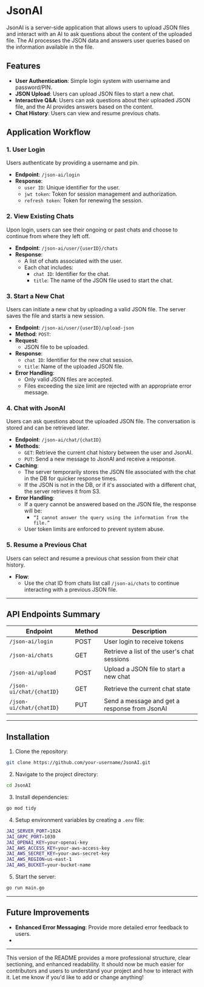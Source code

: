 # JsonAI

JsonAI is a server-side application that allows users to upload JSON files and interact with an AI to ask questions about the content of the uploaded file. The AI processes the JSON data and answers user queries based on the information available in the file.

## Features

- **User Authentication**: Simple login system with username and password/PIN.
- **JSON Upload**: Users can upload JSON files to start a new chat.
- **Interactive Q&A**: Users can ask questions about their uploaded JSON file, and the AI provides answers based on the content.
- **Chat History**: Users can view and resume previous chats.

## Application Workflow

### 1. User Login

Users authenticate by providing a username and pin.

- **Endpoint**: `/json-ai/login`
- **Response**:
    - `user ID`: Unique identifier for the user.
    - `jwt token`: Token for session management and authorization.
    - `refresh token`: Token for renewing the session.

### 2. View Existing Chats

Upon login, users can see their ongoing or past chats and choose to continue from where they left off.

- **Endpoint**: `/json-ai/user/{userID}/chats`
- **Response**:
    - A list of chats associated with the user.
    - Each chat includes:
        - `chat ID`: Identifier for the chat.
        - `title`: The name of the JSON file used to start the chat.

### 3. Start a New Chat

Users can initiate a new chat by uploading a valid JSON file. The server saves the file and starts a new session.

- **Endpoint**: `/json-ai/user/{userID}/upload-json`
- **Method**: `POST`: 
- **Request**:
    - JSON file to be uploaded.
- **Response**:
    - `chat ID`: Identifier for the new chat session.
    - `title`: Name of the uploaded JSON file.
- **Error Handling**:
    - Only valid JSON files are accepted.
    - Files exceeding the size limit are rejected with an appropriate error message.

### 4. Chat with JsonAI

Users can ask questions about the uploaded JSON file. The conversation is stored and can be retrieved later.

- **Endpoint**: `/json-ai/chat/{chatID}`
- **Methods**:
    - `GET`: Retrieve the current chat history between the user and JsonAI.
    - `PUT`: Send a new message to JsonAI and receive a response.
- **Caching**:
    - The server temporarily stores the JSON file associated with the chat in the DB for quicker response times.
    - If the JSON is not in the DB, or if it's associated with a different chat, the server retrieves it from S3.
- **Error Handling**:
    - If a query cannot be answered based on the JSON file, the response will be:
        - `“I cannot answer the query using the information from the file.”`
    - User token limits are enforced to prevent system abuse.

### 5. Resume a Previous Chat

Users can select and resume a previous chat session from their chat history.

- **Flow**:
    - Use the chat ID from chats list call `/json-ai/chats` to continue interacting with a previous JSON file.

---

## API Endpoints Summary

| Endpoint                        | Method | Description                              |
|----------------------------------|--------|------------------------------------------|
| `/json-ai/login`                 | POST   | User login to receive tokens             |
| `/json-ai/chats`                 | GET    | Retrieve a list of the user's chat sessions |
| `/json-ai/upload`                | POST   | Upload a JSON file to start a new chat   |
| `/json-ui/chat/{chatID}`         | GET    | Retrieve the current chat state          |
| `/json-ui/chat/{chatID}`         | PUT    | Send a message and get a response from JsonAI |

---

## Installation

1. Clone the repository:

```bash
git clone https://github.com/your-username/JsonAI.git
```

2. Navigate to the project directory:

```bash
cd JsonAI
```

3. Install dependencies:

```bash
go mod tidy
```

4. Setup environment variables by creating a `.env` file:

```bash
JAI_SERVER_PORT=1024
JAI_GRPC_PORT=1030
JAI_OPENAI_KEY=your-openai-key
JAI_AWS_ACCESS_KEY=your-aws-access-key
JAI_AWS_SECRET_KEY=your-aws-secret-key
JAI_AWS_REGION=us-east-1
JAI_AWS_BUCKET=your-bucket-name
```

5. Start the server:

```bash
go run main.go
```

---

## Future Improvements

- **Enhanced Error Messaging**: Provide more detailed error feedback to users.
- 

---

This version of the README provides a more professional structure, clear sectioning, and enhanced readability. It should now be much easier for contributors and users to understand your project and how to interact with it. Let me know if you'd like to add or change anything!
